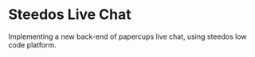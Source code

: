 # Steedos Live Chat

Implementing a new back-end of papercups live chat, using steedos low code platform.

